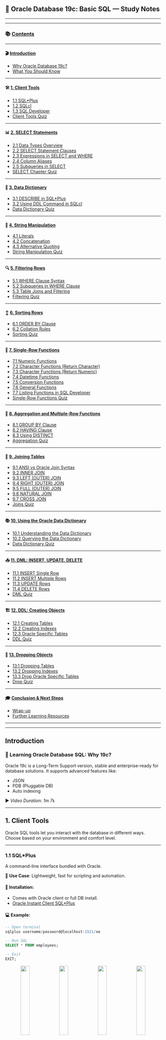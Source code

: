 ## 📘 Oracle Database 19c: Basic SQL — Study Notes

---
---

### 📚 [Contents](#contents)

---

#### 🎬 [Introduction](#-introduction)

* [Why Oracle Database 19c?](#why-oracle-database-19c)
* [What You Should Know](#what-you-should-know)

---

#### 🛠️ [1. Client Tools](#-1-client-tools)

* [1.1 SQL\*Plus](#11-sqlplus)
* [1.2 SQLcl](#12-sqlcl)
* [1.3 SQL Developer](#13-sql-developer)
* [Client Tools Quiz](#client-tools-quiz)

---

#### 📊 [2. SELECT Statements](#-2-select-statements)

* [2.1 Data Types Overview](#21-data-types-overview)
* [2.2 SELECT Statement Clauses](#22-select-statement-clauses)
* [2.3 Expressions in SELECT and WHERE](#23-expressions-in-select-and-where)
* [2.4 Column Aliases](#24-column-aliases)
* [2.5 Subqueries in SELECT](#25-subqueries-in-select)
* [SELECT Chapter Quiz](#select-chapter-quiz)

---

#### 📘 [3. Data Dictionary](#-3-data-dictionary)

* [3.1 DESCRIBE in SQL\*Plus](#31-describe-in-sqlplus)
* [3.2 Using DDL Command in SQLcl](#32-using-ddl-command-in-sqlcl)
* [Data Dictionary Quiz](#data-dictionary-quiz)

---

#### 🧵 [4. String Manipulation](#-4-string-manipulation)

* [4.1 Literals](#41-literals)
* [4.2 Concatenation](#42-concatenation)
* [4.3 Alternative Quoting](#43-alternative-quoting)
* [String Manipulation Quiz](#string-manipulation-quiz)

---

#### 🔍 [5. Filtering Rows](#-5-filtering-rows)

* [5.1 WHERE Clause Syntax](#51-where-clause-syntax)
* [5.2 Subqueries in WHERE Clause](#52-subqueries-in-where-clause)
* [5.3 Table Joins and Filtering](#53-table-joins-and-filtering)
* [Filtering Quiz](#filtering-quiz)

---

#### ↕️ [6. Sorting Rows](#-6-sorting-rows)

* [6.1 ORDER BY Clause](#61-order-by-clause)
* [6.2 Collation Rules](#62-collation-rules)
* [Sorting Quiz](#sorting-quiz)

---

#### 🧮 [7. Single-Row Functions](#-7-single-row-functions)

* [7.1 Numeric Functions](#71-numeric-functions)
* [7.2 Character Functions (Return Character)](#72-character-functions-return-character)
* [7.3 Character Functions (Return Numeric)](#73-character-functions-return-numeric)
* [7.4 Datetime Functions](#74-datetime-functions)
* [7.5 Conversion Functions](#75-conversion-functions)
* [7.6 General Functions](#76-general-functions)
* [7.7 Listing Functions in SQL Developer](#77-listing-functions-in-sql-developer)
* [Single-Row Functions Quiz](#single-row-functions-quiz)

---

#### 🧢 [8. Aggregation and Multiple-Row Functions](#-8-aggregation-and-multiple-row-functions)

* [8.1 GROUP BY Clause](#81-group-by-clause)
* [8.2 HAVING Clause](#82-having-clause)
* [8.3 Using DISTINCT](#83-using-distinct)
* [Aggregation Quiz](#aggregation-quiz)

---

#### 🔗 [9. Joining Tables](#-9-joining-tables)

* [9.1 ANSI vs Oracle Join Syntax](#91-ansi-vs-oracle-join-syntax)
* [9.2 INNER JOIN](#92-inner-join)
* [9.3 LEFT (OUTER) JOIN](#93-left-outer-join)
* [9.4 RIGHT (OUTER) JOIN](#94-right-outer-join)
* [9.5 FULL (OUTER) JOIN](#95-full-outer-join)
* [9.6 NATURAL JOIN](#96-natural-join)
* [9.7 CROSS JOIN](#97-cross-join)
* [Joins Quiz](#joins-quiz)

---

#### 📚 [10. Using the Oracle Data Dictionary](#-10-using-the-oracle-data-dictionary)

* [10.1 Understanding the Data Dictionary](#101-understanding-the-data-dictionary)
* [10.2 Querying the Data Dictionary](#102-querying-the-data-dictionary)
* [Data Dictionary Quiz](#data-dictionary-quiz)

---

#### 📥 [11. DML: INSERT, UPDATE, DELETE](#-11-dml-insert-update-delete)

* [11.1 INSERT Single Row](#111-insert-single-row)
* [11.2 INSERT Multiple Rows](#112-insert-multiple-rows)
* [11.3 UPDATE Rows](#113-update-rows)
* [11.4 DELETE Rows](#114-delete-rows)
* [DML Quiz](#dml-quiz)

---

#### 🏗️ [12. DDL: Creating Objects](#-12-ddl-creating-objects)

* [12.1 Creating Tables](#121-creating-tables)
* [12.2 Creating Indexes](#122-creating-indexes)
* [12.3 Oracle Specific Tables](#123-oracle-specific-tables)
* [DDL Quiz](#ddl-quiz)

---

#### 🧹 [13. Dropping Objects](#-13-dropping-objects)

* [13.1 Dropping Tables](#131-dropping-tables)
* [13.2 Dropping Indexes](#132-dropping-indexes)
* [13.3 Drop Oracle Specific Tables](#133-drop-oracle-specific-tables)
* [Drop Quiz](#drop-quiz)

---

#### 🎓 [Conclusion & Next Steps](#-conclusion--next-steps)

* [Wrap-up](#wrap-up)
* [Further Learning Resources](#further-learning-resources)

---
---

## Introduction

### 🎥 Learning Oracle Database SQL: Why 19c?

Oracle 19c is a Long-Term Support version, stable and enterprise-ready for database solutions. It supports advanced features like:

* JSON
* PDB (Pluggable DB)
* Auto indexing

▶️ *Video Duration: 1m 7s*

---

## 1. Client Tools

Oracle SQL tools let you interact with the database in different ways. Choose based on your environment and comfort level.

---

### 1.1 SQL\*Plus

A command-line interface bundled with Oracle.

📝 **Use Case**: Lightweight, fast for scripting and automation.

#### 🔧 Installation:

* Comes with Oracle client or full DB install.
* [Oracle Instant Client SQL\*Plus](https://www.oracle.com/database/sqldeveloper/technologies/sqlplus-downloads.html)

#### 💻 Example:

```sql
-- Open terminal
sqlplus username/password@localhost:1521/xe

-- Run SQL
SELECT * FROM employees;

-- Exit
EXIT;
```

<p align="center">
  <img src="https://github.com/user-attachments/assets/2819d8ac-7750-4c86-8e6f-0d83ce0b5346" width="24%" /> 
  <img src="https://github.com/user-attachments/assets/957dde10-c4f7-4050-914e-4012c6e0620f" width="24%" /> 
  <img src="https://github.com/user-attachments/assets/0d220d3e-8d73-4d84-bc53-821272d3364f" width="24%" />
  <img src="https://github.com/user-attachments/assets/13d8b0c6-6208-467d-95e5-6bda1c0b3758" width="24%" />
</p>

📄 [SQL\*Plus Command Reference](https://docs.oracle.com/en/database/oracle/oracle-database/19/sqpug/index.html)

---

### 1.2 SQLcl

A modern command-line tool by Oracle, supports scripting and advanced features.

📝 **Use Case**: Scripting, data export, better than SQL\*Plus in formatting and usability.

#### 🔧 Download:

* [SQLcl Download (Oracle Official)](https://www.oracle.com/database/sqldeveloper/technologies/sqlcl/download/)

#### 💻 Example:

```bash
sql your_user/your_pass@localhost:1521/XEPDB1

-- Or use connect command inside SQLcl:
connect hr/hr@localhost:1521/XEPDB1

-- Run SQL
SELECT first_name, last_name FROM employees;

-- Format table output
set sqlformat ansiconsole

-- Exit
exit;
```

<img width="1920" height="1080" alt="Screenshot (546)" src="https://github.com/user-attachments/assets/b52d7187-04d5-4ddb-995f-1bc169452714" />

📄 [SQLcl User Guide](https://docs.oracle.com/en/database/oracle/sql-developer-command-line/22.1/sclug/index.html)

---

### 1.3 SQL Developer

A graphical interface for managing Oracle databases.

📝 **Use Case**: Ideal for beginners, GUI-based table editing, data modeling.

#### 🔧 Download:

* [SQL Developer Download](https://www.oracle.com/database/sqldeveloper/)

#### 💻 Connect Steps:

1. Open SQL Developer.
2. Create a new connection:

   * Username: `hr`
   * Password: `hr`
   * Host: `localhost`
   * SID: `xe` or Service Name: `XEPDB1`
3. Click "Test" → Then "Connect".

#### 💻 Run a SQL query:

```sql
SELECT department_id, department_name FROM departments;
```

📄 [SQL Developer Documentation](https://docs.oracle.com/en/database/oracle/sql-developer/)

---

## 2. SELECT Statements

### 2.1 Data Types Overview

Oracle supports a wide range of data types:

* `VARCHAR2(size)` – variable-length string
* `NUMBER(p,s)` – numeric with precision
* `DATE`, `TIMESTAMP` – date/time
* `CLOB`, `BLOB` – for large objects

#### 💻 Example:

```sql
CREATE TABLE sample (
  name VARCHAR2(50),
  salary NUMBER(8,2),
  hire_date DATE
);
```

📄 [Oracle Data Types Guide](https://docs.oracle.com/en/database/oracle/oracle-database/19/sqlrf/Data-Types.html)

---

### 2.2 SELECT Statement Clauses

Basic structure:

```sql
SELECT column1, column2
FROM table_name
WHERE condition
ORDER BY column1;
```

#### 💻 Example:

```sql
SELECT first_name, salary
FROM employees
WHERE department_id = 90
ORDER BY salary DESC;
```

📄 [SELECT Statement Syntax](https://docs.oracle.com/en/database/oracle/oracle-database/19/sqlrf/SELECT.html)

---

### 2.3 Expressions in SELECT and WHERE

You can use arithmetic, logical, or string expressions.

#### 💻 Example:

```sql
SELECT first_name, salary, salary * 12 AS annual_salary
FROM employees
WHERE salary > 1000;
```

---

### 2.4 Column Aliases

You can rename columns in output using `AS`.

#### 💻 Example:

```sql
SELECT first_name AS "First Name", salary AS "Monthly Pay"
FROM employees;
```

---

### 2.5 Subqueries

Subqueries = queries inside queries.

#### 💻 Example:

```sql
SELECT first_name, salary
FROM employees
WHERE salary > (SELECT AVG(salary) FROM employees);
```

---

### 2.6 Quiz

*(Just a reminder: 15 questions — test your understanding!)*

---

## 3. Data Dictionary

Oracle maintains a set of **metadata views** that store information about database objects like tables, views, columns, users, etc.

---

### 3.1 Using `DESCRIBE` in SQL\*Plus

The `DESCRIBE` command shows the structure of a table.

#### 💻 Example:

```sql
-- Describe a table
DESC employees;
```

This displays:

* Column names
* Data types
* Nullable info

📄 [DESCRIBE Command Reference](https://docs.oracle.com/en/database/oracle/oracle-database/19/sqpug/Using-SQL-Plus.html#GUID-C9F2178B-E52A-44B2-8492-81BAEBE45216)

---

### 3.2 Using DDL Commands in SQLcl

DDL = Data Definition Language
Used to define or alter the structure of database objects.

#### 💻 Example 1: Creating a table

```sql
CREATE TABLE departments (
  dept_id NUMBER PRIMARY KEY,
  dept_name VARCHAR2(50)
);
```

#### 💻 Example 2: Altering a table

```sql
ALTER TABLE departments ADD location VARCHAR2(100);
```

#### 💻 Example 3: Viewing object DDL

In SQLcl, you can use:

```sql
DDL departments;
```

🔗 [DDL in SQLcl Docs](https://docs.oracle.com/en/database/oracle/sql-developer-command-line/20.2/sclug/using-sqlcl.html#GUID-B40EC5CE-31C1-4414-8819-CFECF4C59EFB)

---

### 3.3 Common Data Dictionary Views

These views are read-only and let you query the database structure.

| View               | Description                               |
| ------------------ | ----------------------------------------- |
| `USER_TABLES`      | Tables owned by the current user          |
| `ALL_TABLES`       | Tables accessible to the current user     |
| `DBA_TABLES`       | All tables in the database (admin access) |
| `USER_TAB_COLUMNS` | Column info for user’s tables             |

#### 💻 Examples:

```sql
-- List all your tables
SELECT table_name FROM user_tables;

-- See columns of a specific table
SELECT column_name, data_type
FROM user_tab_columns
WHERE table_name = 'EMPLOYEES';
```

📄 [Oracle Data Dictionary Overview](https://docs.oracle.com/en/database/oracle/oracle-database/19/refrn/data-dictionary.html)

---

✅ **Section Complete!**
This section teaches how to:

* Check table structure
* Use DDL commands
* Explore metadata views

---

## 4. String Manipulation

Working with strings is essential in SQL — Oracle provides many functions for formatting, concatenating, and handling quotes in strings.

---

### 4.1 Literals

**Literals** are fixed values like text or numbers used in SQL queries.

#### 💻 Example:

```sql
SELECT 'Hello, Oracle!' AS greeting FROM dual;
```

* `dual` is a special one-row table used for testing expressions in Oracle.
* Strings are enclosed in single quotes `'...'`.

---

### 4.2 Concatenation

To join strings together, use the `||` operator.

#### 💻 Example:

```sql
SELECT first_name || ' ' || last_name AS full_name
FROM employees;
```

* You can also concatenate with literals:

```sql
SELECT 'Employee: ' || first_name FROM employees;
```

---

### 4.3 Alternative Quoting

To handle quotes inside strings, Oracle provides **q-quote syntax**:

#### 💻 Syntax:

```sql
q'[your string here]'
```

#### 💻 Example:

```sql
SELECT q'[This is John's pen]' AS note FROM dual;
```

* No need to escape `'` inside the string
* Delimiters can be any matching pair: `[ ]`, `{ }`, `( )`, `< >`

📄 [Oracle Alternative Quoting](https://docs.oracle.com/en/database/oracle/oracle-database/19/sqlrf/Literals.html)

---

### 4.4 Common String Functions

| Function                  | Description                | Example                                |
| ------------------------- | -------------------------- | -------------------------------------- |
| `UPPER(str)`              | Converts to uppercase      | `UPPER('abc') → 'ABC'`                 |
| `LOWER(str)`              | Converts to lowercase      | `LOWER('ABC') → 'abc'`                 |
| `INITCAP(str)`            | Capitalizes each word      | `INITCAP('oracle sql') → 'Oracle Sql'` |
| `LENGTH(str)`             | Returns length of string   | `LENGTH('Oracle') → 6`                 |
| `SUBSTR(str, start, len)` | Substring                  | `SUBSTR('OracleSQL', 1, 6) → 'Oracle'` |
| `INSTR(str, substr)`      | Find position of substring | `INSTR('Oracle', 'a') → 3`             |

#### 💻 Example:

```sql
SELECT UPPER(first_name), LENGTH(first_name)
FROM employees;
```

---

### 4.5 Quiz

🧠 *9 Questions — Practice string functions, quotes, and expressions.*

---

✅ **Section Complete!**

You've now covered:

* Handling literals and quotes
* Concatenating strings
* Using string functions like `UPPER`, `SUBSTR`, `INSTR`

---

## 5. Filtering Rows

In SQL, filtering is done using the `WHERE` clause. You can also apply conditions in joins and subqueries to refine your results.

---

### 5.1 WHERE Clause Syntax

The `WHERE` clause is used to filter rows that meet specific conditions.

#### 💻 Syntax:

```sql
SELECT column1, column2
FROM table_name
WHERE condition;
```

#### 💻 Example:

```sql
SELECT first_name, salary
FROM employees
WHERE salary > 5000;
```

You can use:

* Comparison: `=`, `!=`, `<`, `>`, `<=`, `>=`
* Logical: `AND`, `OR`, `NOT`
* Range: `BETWEEN`, `IN`, `LIKE`, `IS NULL`

#### 💻 Example with multiple conditions:

```sql
SELECT first_name, department_id
FROM employees
WHERE department_id IN (50, 80)
  AND salary BETWEEN 4000 AND 8000;
```

📄 [WHERE Clause Docs](https://docs.oracle.com/en/database/oracle/oracle-database/19/sqlrf/Conditions.html)

---

### 5.2 Subqueries in the WHERE Clause

A **subquery** inside the `WHERE` lets you compare values from another result set.

#### 💻 Example:

```sql
SELECT first_name, salary
FROM employees
WHERE salary > (
  SELECT AVG(salary) FROM employees
);
```

* This query shows employees earning **above average** salary.

---

### 5.3 Filtering in JOINs

When using `JOIN`, conditions can be applied:

* In the `ON` clause
* In the `WHERE` clause (for extra filters)

#### 💻 Example: Filtering joined tables

```sql
SELECT e.first_name, d.department_name
FROM employees e
JOIN departments d ON e.department_id = d.department_id
WHERE d.location_id = 1700;
```

* This filters only those departments in a specific location.

📄 [Oracle JOIN Reference](https://docs.oracle.com/en/database/oracle/oracle-database/19/sqlrf/Queries-and-Subqueries.html)

---

### 5.4 NULL Filtering

To check for `NULL` values:

#### 💻 Example:

```sql
SELECT employee_id, commission_pct
FROM employees
WHERE commission_pct IS NULL;
```

---

### 5.5 Quiz

🧠 *9 questions — Practice filtering using WHERE, AND/OR, subqueries, and joins.*

---

✅ **Section Complete!**
You've learned how to:

* Use `WHERE` with multiple conditions
* Compare results using subqueries
* Filter joined rows
* Work with `NULL` values

---

## 6. Sorting Rows

After retrieving data with a `SELECT` query, you can sort it using the `ORDER BY` clause. Oracle also supports sorting using **collation rules** for language-sensitive operations.

---

### 6.1 ORDER BY Clause

The `ORDER BY` clause is used to sort query results in ascending (default) or descending order.

#### 💻 Syntax:

```sql
SELECT column1, column2
FROM table_name
ORDER BY column1 [ASC|DESC];
```

#### 💻 Example 1: Sort by salary (lowest to highest)

```sql
SELECT first_name, salary
FROM employees
ORDER BY salary;
```

#### 💻 Example 2: Sort by department and then salary (highest first)

```sql
SELECT first_name, department_id, salary
FROM employees
ORDER BY department_id, salary DESC;
```

You can also use **column position**:

```sql
-- Sort by second column, descending
SELECT first_name, salary FROM employees ORDER BY 2 DESC;
```

---

### 6.2 Sorting by Expressions

You can sort using calculated fields or functions.

#### 💻 Example:

```sql
SELECT first_name, salary, salary * 12 AS annual_salary
FROM employees
ORDER BY annual_salary DESC;
```

---

### 6.3 Collation Rules (Advanced)

Oracle 12c and above supports **collation** — rules that define how characters are compared/sorted (especially for languages with accents, etc.)

#### 💻 Example:

```sql
SELECT first_name
FROM employees
ORDER BY first_name COLLATE BINARY_CI;  -- Case-insensitive sort
```

📝 Collation types:

* `BINARY`: case-sensitive (default)
* `BINARY_CI`: case-insensitive
* `BINARY_AI`: accent-insensitive

📄 [Oracle Collation Documentation](https://docs.oracle.com/en/database/oracle/oracle-database/19/nlspg/introduction-to-collation.html)

---

### 6.4 Quiz

🧠 *6 Questions — Practice sorting, using ORDER BY, and understanding collation.*

---

✅ **Section Complete!**
You now know how to:

* Sort query results using `ORDER BY`
* Use ascending/descending order
* Sort using expressions and multiple columns
* Apply collation rules for custom sorting logic

---

## 7. Single-Row Functions

Single-row functions return one result per row. They are commonly used to:

* Modify data
* Perform calculations
* Format output

Functions are categorized by **type**:

* Numeric
* Character
* Date
* Conversion
* General

You can use them in `SELECT`, `WHERE`, `ORDER BY`, etc.

---

### 7.1 Numeric Functions

#### 🔹 Common Numeric Functions:

| Function      | Description                                |
| ------------- | ------------------------------------------ |
| `ROUND(n, d)` | Rounds number `n` to `d` decimal places    |
| `TRUNC(n, d)` | Truncates number `n` to `d` decimal places |
| `MOD(m, n)`   | Returns remainder of `m/n`                 |

#### 💻 Example:

```sql
SELECT salary, ROUND(salary, -3), MOD(salary, 1000)
FROM employees;
```

---

### 7.2 Character Functions (returning **character**)

These functions work on strings and return string output.

| Function                      | Description                     |
| ----------------------------- | ------------------------------- |
| `LOWER(str)`                  | Converts to lowercase           |
| `UPPER(str)`                  | Converts to uppercase           |
| `INITCAP(str)`                | First letter uppercase          |
| `LTRIM(str)` / `RTRIM(str)`   | Trim characters from left/right |
| `SUBSTR(str, start, len)`     | Extract substring               |
| `REPLACE(str, find, replace)` | Replace text                    |

#### 💻 Example:

```sql
SELECT first_name, UPPER(first_name), SUBSTR(first_name, 1, 2)
FROM employees;
```

---

### 7.3 Character Functions (returning **numeric**)

| Function             | Description                   |
| -------------------- | ----------------------------- |
| `LENGTH(str)`        | Returns number of characters  |
| `INSTR(str, substr)` | Returns position of substring |

#### 💻 Example:

```sql
SELECT email, LENGTH(email), INSTR(email, '@')
FROM employees;
```

---

### 7.4 Datetime Functions

| Function                   | Description                           |
| -------------------------- | ------------------------------------- |
| `SYSDATE`                  | Current system date/time              |
| `CURRENT_DATE`             | Current date (user session time zone) |
| `ADD_MONTHS(date, n)`      | Add months                            |
| `MONTHS_BETWEEN(d1, d2)`   | # of months between two dates         |
| `NEXT_DAY(date, 'MONDAY')` | Next given weekday                    |
| `LAST_DAY(date)`           | Last day of the month                 |

#### 💻 Example:

```sql
SELECT hire_date, ADD_MONTHS(hire_date, 6), LAST_DAY(hire_date)
FROM employees;
```

---

### 7.5 Conversion Functions

Used to convert between data types.

| Function                | Description                   |
| ----------------------- | ----------------------------- |
| `TO_CHAR(expr, format)` | Convert date/number to string |
| `TO_DATE(str, format)`  | Convert string to date        |
| `TO_NUMBER(str)`        | Convert string to number      |

#### 💻 Example:

```sql
SELECT TO_CHAR(SYSDATE, 'DD-Mon-YYYY') AS today,
       TO_DATE('2025-12-01', 'YYYY-MM-DD') AS converted_date
FROM dual;
```

📄 [Oracle Conversion Functions](https://docs.oracle.com/en/database/oracle/oracle-database/19/sqlrf/SQL-Functions.html#GUID-67A1F9E8-8E07-4D75-9E64-98C1F5D760C1)

---

### 7.6 General Functions

| Function                      | Description                               |
| ----------------------------- | ----------------------------------------- |
| `NVL(expr1, expr2)`           | Replace `NULL` with expr2                 |
| `NVL2(expr1, expr2, expr3)`   | If expr1 not NULL return expr2 else expr3 |
| `NULLIF(expr1, expr2)`        | Returns NULL if both equal                |
| `COALESCE(expr1, expr2, ...)` | First non-NULL value                      |

#### 💻 Example:

```sql
SELECT first_name, commission_pct, NVL(commission_pct, 0)
FROM employees;
```

---

### 7.7 List Functions with SQL Developer

If you're using SQL Developer:

**📍 Steps:**

* Go to `View` → `DBMS Output`
* Use:

```sql
SELECT object_name
FROM all_objects
WHERE object_type = 'FUNCTION';
```

You can also explore:

* `ALL_FUNCTIONS`
* `USER_FUNCTIONS`

---

### 7.8 Quiz

🧠 *21 Questions — Practice all types of single-row functions in SELECT, WHERE, and expressions.*

---

✅ **Section Complete!**
You now understand:

* How to use built-in single-row functions in SQL
* Use cases for string, number, date, and conversion operations

---

## 8. Aggregation and Multiple-Row Functions

Unlike single-row functions, **aggregation (group) functions** operate on *sets of rows* and return a *single result* per group.

Common aggregate functions:

* `SUM`, `AVG`, `COUNT`, `MAX`, `MIN`

---

### 8.1 `GROUP BY` Clause

Used to group rows sharing a value in one or more columns.

#### 💻 Example:

```sql
SELECT department_id, COUNT(*) AS emp_count, AVG(salary)
FROM employees
GROUP BY department_id;
```

* Groups employees by department
* Returns count and average salary per department

---

### 8.2 `HAVING` Clause

Works like a `WHERE` clause but filters **after grouping**.

#### 💻 Example:

```sql
SELECT department_id, AVG(salary)
FROM employees
GROUP BY department_id
HAVING AVG(salary) > 5000;
```

* Filters only departments with average salary above 5000

> ⚠️ You **can’t** use `WHERE` to filter grouped results. Use `HAVING` instead.

---

### 8.3 Using `DISTINCT` in Aggregation

`DISTINCT` helps avoid duplicate values.

#### 💻 Example:

```sql
SELECT COUNT(DISTINCT department_id) AS total_departments
FROM employees;
```

* Counts only unique departments

You can also use `DISTINCT` inside `SUM`, `AVG`, etc.

---

### 🔧 Common Aggregate Functions

| Function     | Description             |
| ------------ | ----------------------- |
| `COUNT(*)`   | Counts all rows         |
| `COUNT(col)` | Counts non-null rows    |
| `SUM(col)`   | Adds all numeric values |
| `AVG(col)`   | Average of values       |
| `MIN(col)`   | Smallest value          |
| `MAX(col)`   | Largest value           |

---

### 📘 Oracle Documentation

* 📄 [Aggregate Functions — Oracle 19c SQL Reference](https://docs.oracle.com/en/database/oracle/oracle-database/19/sqlrf/SQL-Functions.html#GUID-3F3BAF1D-6E14-4FBE-817A-ADDF5F9F2E6B)

---

### 8.4 Quiz

🧠 *9 Questions — Practice GROUP BY, HAVING, and DISTINCT together with aggregation.*

---

✅ **Section Complete!**
You now understand how to:

* Aggregate data using `COUNT`, `SUM`, etc.
* Group results with `GROUP BY`
* Filter group results using `HAVING`

---

## 9. Joining Tables

In real-world databases, data is stored in **multiple related tables**. To retrieve meaningful data, we **join** them.

> 🔗 **JOIN** = Combine rows from two or more tables based on a related column (usually a foreign key).

---

### 9.1 ANSI JOIN vs Oracle JOIN Syntax

There are two styles of writing joins:

#### ✅ ANSI Syntax (Preferred)

```sql
SELECT e.first_name, d.department_name
FROM employees e
JOIN departments d
ON e.department_id = d.department_id;
```

#### ⚠️ Oracle Legacy Syntax

```sql
SELECT e.first_name, d.department_name
FROM employees e, departments d
WHERE e.department_id = d.department_id;
```

> ANSI syntax is **clearer and standard**. Use it in interviews and modern code.

---

### 9.2 `INNER JOIN`

Returns rows **only when a match exists** in both tables.

#### 💻 Example:

```sql
SELECT e.first_name, d.department_name
FROM employees e
INNER JOIN departments d
ON e.department_id = d.department_id;
```

---

### 9.3 `LEFT (OUTER) JOIN`

Returns **all rows from the left** table, even if there’s no match in the right table. Unmatched right-side values return `NULL`.

#### 💻 Example:

```sql
SELECT e.first_name, d.department_name
FROM employees e
LEFT OUTER JOIN departments d
ON e.department_id = d.department_id;
```

---

### 9.4 `RIGHT (OUTER) JOIN`

Returns **all rows from the right** table, even if there’s no match in the left table.

#### 💻 Example:

```sql
SELECT e.first_name, d.department_name
FROM employees e
RIGHT OUTER JOIN departments d
ON e.department_id = d.department_id;
```

---

### 9.5 `FULL (OUTER) JOIN`

Returns **all rows when there is a match in one of the tables**, otherwise returns `NULL`.

#### 💻 Example:

```sql
SELECT e.first_name, d.department_name
FROM employees e
FULL OUTER JOIN departments d
ON e.department_id = d.department_id;
```

---

### 9.6 `NATURAL JOIN`

Automatically joins tables by **columns with the same name**.
⚠️ Use with caution — not recommended unless you fully understand the schema.

#### 💻 Example:

```sql
SELECT *
FROM employees
NATURAL JOIN departments;
```

> Joins on all columns that have the same name and compatible datatypes.

---

### 9.7 `CROSS JOIN`

Creates **Cartesian product** — every row from the first table is joined with every row from the second table.

#### 💻 Example:

```sql
SELECT e.first_name, d.department_name
FROM employees e
CROSS JOIN departments d;
```

> 🚨 Very dangerous on large tables. Only use when needed.

---

### 🧪 Tips for Working with Joins

* Always use **aliases** for table names (e.g., `e`, `d`)
* Use `INNER JOIN` for most tasks
* Be cautious with `FULL` and `CROSS JOIN`
* Use **ER diagrams** or documentation to understand relationships

---

### 📘 Useful Links

* 📄 [Oracle SQL JOIN Syntax (19c Docs)](https://docs.oracle.com/en/database/oracle/oracle-database/19/sqlrf/Queries.html#GUID-11750D2B-6DAB-49D5-8C14-AD5A6C3B2A69)
* 🧰 [W3Schools SQL Joins Visual Guide](https://www.w3schools.com/sql/sql_join.asp)

---

### 9.8 Quiz

🧠 *21 Questions — Solidify your knowledge of JOINs with inner, outer, and cross queries.*

---

✅ **Section Complete!**
You’ve now learned to:

* Join tables using ANSI-style SQL
* Retrieve data from multiple sources

---

## 10. Using the Oracle Data Dictionary

The **Oracle Data Dictionary** is a **set of read-only tables and views** that provide information about the database, its objects, users, privileges, and more.

> 🧠 Think of it as **Oracle’s internal database about the database**.

---

### 10.1 Understanding the Data Dictionary

Oracle maintains metadata in tables such as:

| View Prefix | Meaning                                    |
| ----------- | ------------------------------------------ |
| `USER_`     | Info about **your** objects                |
| `ALL_`      | Info about **accessible** objects          |
| `DBA_`      | Info about **all** objects (need DBA role) |

#### 💻 Example:

```sql
-- See your own tables
SELECT table_name FROM user_tables;

-- See all accessible tables
SELECT table_name FROM all_tables;

-- See all tables in the database (DBA only)
SELECT table_name FROM dba_tables;
```

---

### 10.2 Querying the Data Dictionary

Let’s say you want to view all the **columns** of a table:

```sql
SELECT column_name, data_type, data_length
FROM user_tab_columns
WHERE table_name = 'EMPLOYEES';
```

📌 *Note*: Always use uppercase table names in these queries because Oracle stores metadata in uppercase.

---

### 🔍 Commonly Used Data Dictionary Views

| View               | Purpose                      |
| ------------------ | ---------------------------- |
| `USER_TABLES`      | Your tables                  |
| `USER_TAB_COLUMNS` | Columns in your tables       |
| `USER_CONSTRAINTS` | Constraints (PK, FK, etc.)   |
| `USER_INDEXES`     | Indexes                      |
| `USER_VIEWS`       | Views                        |
| `USER_SEQUENCES`   | Sequences                    |
| `USER_SYNONYMS`    | Synonyms                     |
| `USER_OBJECTS`     | All types of objects you own |

---

### 🛠 Bonus: Find Tables You Created Today

```sql
SELECT table_name, created
FROM user_objects
WHERE object_type = 'TABLE'
AND created > SYSDATE - 1;
```

---

### 📘 Useful Links

* 📚 [Oracle Data Dictionary Documentation (19c)](https://docs.oracle.com/en/database/oracle/oracle-database/19/refrn/data-dictionary-views.html)
* 🔍 [Oracle Live SQL: Explore Metadata](https://livesql.oracle.com/)
* 🛠 [USER\_ vs ALL\_ vs DBA\_ – StackOverflow Explainer](https://stackoverflow.com/a/29832871)

---

### 10.3 Quiz

🧠 *6 questions to test your metadata skills.*

---

✅ **Section Complete!**
Now you can:

* Understand and query metadata using Oracle’s dictionary
* Explore tables, columns, constraints, and more

---

## 11. DML: INSERT / UPDATE / DELETE

DML lets you **manipulate existing data** inside Oracle tables. This includes:

* `INSERT`: Add new rows
* `UPDATE`: Modify existing rows
* `DELETE`: Remove rows

Let’s go one-by-one with examples 👇

---

### 11.1 Inserting Single Rows

```sql
-- Insert one row into a table
INSERT INTO employees (employee_id, first_name, last_name, salary)
VALUES (1001, 'John', 'Doe', 50000);
```

📝 Make sure the column order in `INSERT` matches the values.

---

### 11.2 Inserting Multiple Rows

Oracle 19c supports inserting multiple rows with one `INSERT ALL` statement:

```sql
INSERT ALL
  INTO employees (employee_id, first_name, last_name, salary)
  VALUES (1002, 'Alice', 'Smith', 60000)
  
  INTO employees (employee_id, first_name, last_name, salary)
  VALUES (1003, 'Bob', 'Johnson', 55000)
SELECT * FROM dual;
```

🧠 `dual` is a dummy table used for queries that don't rely on real data.

---

### 11.3 Updating Rows

```sql
-- Give a salary hike to employee 1001
UPDATE employees
SET salary = salary + 5000
WHERE employee_id = 1001;
```

📌 Always use a `WHERE` clause in `UPDATE` to avoid updating all rows accidentally.

---

### 11.4 Deleting Rows

```sql
-- Delete employee with ID 1002
DELETE FROM employees
WHERE employee_id = 1002;
```

⚠️ **Without WHERE**, all rows in the table will be deleted!

---

### 💡 Bonus: UPDATE Using Subquery

```sql
-- Set salary based on data from another table
UPDATE employees e
SET salary = (SELECT salary FROM temp_employees t WHERE t.id = e.employee_id)
WHERE EXISTS (SELECT 1 FROM temp_employees t WHERE t.id = e.employee_id);
```

---

### 📘 Documentation & Resources

* 📚 [INSERT Statement (Oracle Docs)](https://docs.oracle.com/en/database/oracle/oracle-database/19/sqlrf/INSERT.html)
* 📚 [UPDATE Statement (Oracle Docs)](https://docs.oracle.com/en/database/oracle/oracle-database/19/sqlrf/UPDATE.html)
* 📚 [DELETE Statement (Oracle Docs)](https://docs.oracle.com/en/database/oracle/oracle-database/19/sqlrf/DELETE.html)
* 🧪 [Try DML on Live SQL](https://livesql.oracle.com)

---

### 🧪 Chapter Quiz

Test your DML skills with **12 questions**.

---

✅ **Section Complete!**
You’ve now mastered inserting, updating, and deleting data in Oracle like a pro!

---

## 12. DDL: Creating Objects

DDL is used to **define, create, or modify database schema objects** such as tables, indexes, and constraints.

Let’s break down the major components with examples 👇

---

### 12.1 Creating Tables

```sql
-- Create a simple table
CREATE TABLE employees (
  employee_id   NUMBER PRIMARY KEY,
  first_name    VARCHAR2(50),
  last_name     VARCHAR2(50),
  salary        NUMBER,
  hire_date     DATE DEFAULT SYSDATE
);
```

🔹 `VARCHAR2` is preferred over `VARCHAR` in Oracle.
🔹 `SYSDATE` returns the current system date and time.

---

### 12.2 Creating Indexes

Indexes improve query performance, especially for large datasets.

```sql
-- Create an index on last_name for faster lookups
CREATE INDEX idx_lastname ON employees (last_name);
```

🧠 Oracle automatically creates indexes for `PRIMARY KEY` and `UNIQUE` constraints.

---

### 12.3 Create Oracle-Specific Tables

Oracle offers advanced features like **object types**, **partitioned tables**, and **temporary tables**. Here’s a basic example:

```sql
-- Create a Global Temporary Table (data persists for session/transaction)
CREATE GLOBAL TEMPORARY TABLE temp_employees (
  id           NUMBER,
  name         VARCHAR2(100)
) ON COMMIT PRESERVE ROWS;
```

💡 Use this for storing intermediate or session-based data.

---

### 🔗 Documentation & Resources

* 📚 [CREATE TABLE – Oracle Docs](https://docs.oracle.com/en/database/oracle/oracle-database/19/sqlrf/CREATE-TABLE.html)
* 📚 [CREATE INDEX – Oracle Docs](https://docs.oracle.com/en/database/oracle/oracle-database/19/sqlrf/CREATE-INDEX.html)
* 📚 [Oracle Temporary Tables](https://docs.oracle.com/en/database/oracle/oracle-database/19/sqlrf/CREATE-GLOBAL-TEMPORARY-TABLE.html)

---

### ✅ Real-Life Tip

📌 When designing a table:

* Use appropriate **data types** and **constraints**
* Plan **indexes** for performance
* Document your structure in a schema diagram

---

### 🧪 Chapter Quiz

Challenge yourself with **6 questions** on DDL!

---

✅ **Section Complete!**
You now know how to **create and structure** your Oracle database using DDL!

---

## 13. Dropping Objects

Dropping objects means **permanently removing** them from the database. It’s a **destructive operation**, so use it with caution.

---

### 13.1 Dropping Tables

```sql
-- Delete the entire table structure and its data
DROP TABLE employees;
```

🔸 This removes the table *and all of its data*.
🔸 Any indexes or constraints defined on the table are also removed.

```sql
-- Drop a table only if it exists (to avoid errors)
BEGIN
   EXECUTE IMMEDIATE 'DROP TABLE employees';
EXCEPTION
   WHEN OTHERS THEN
      NULL; -- silently handle if table doesn't exist
END;
```

---

### 13.2 Dropping Indexes

```sql
-- Drop a previously created index
DROP INDEX idx_lastname;
```

💡 You can’t drop indexes that were automatically created by constraints like `PRIMARY KEY`. You must drop the constraint first.

---

### 13.3 Dropping Oracle-Specific Tables

```sql
-- Drop a Global Temporary Table
DROP TABLE temp_employees;
```

🚫 Dropping any table means **no undo** – so double-check!

---

### 🔗 Documentation & Resources

* 📚 [DROP TABLE – Oracle Docs](https://docs.oracle.com/en/database/oracle/oracle-database/19/sqlrf/DROP-TABLE.html)
* 📚 [DROP INDEX – Oracle Docs](https://docs.oracle.com/en/database/oracle/oracle-database/19/sqlrf/DROP-INDEX.html)

---

### 🧪 Chapter Quiz

📝 Test your understanding with **5 questions** on DROP commands.

---

✅ **Section Complete!**
You now know how to **safely delete tables, indexes, and other objects** from your Oracle database.

---

## 🎓 Conclusion

### ✅ Next Steps

Congratulations on completing the **Oracle Database 19c: Basic SQL** course! 🎉

Now that you’ve built a solid foundation, here’s what you can do next:

---

### 🔄 Review Key Topics

* **Practice SELECT queries** with filtering, sorting, joins, and functions
* **Explore DML** with `INSERT`, `UPDATE`, and `DELETE`
* **Experiment with DDL** by creating and dropping tables
* **Use the Data Dictionary** to understand your schema
* **Master Joins** – especially INNER, OUTER, and CROSS joins
* **Sharpen SQL skills** using platforms like:

  * [LeetCode – SQL Challenges](https://leetcode.com/problemset/database/)
  * [HackerRank – SQL Practice](https://www.hackerrank.com/domains/tutorials/10-days-of-sql)
  * [Oracle Live SQL (Playground)](https://livesql.oracle.com/)

---

### 📘 Advanced Topics You Can Explore Next

* Views, Synonyms, and Sequences
* Index optimization and performance tuning
* PL/SQL (Procedural Language SQL)
* Transactions and locking
* Triggers and stored procedures
* Oracle Architecture and Internals

---

### 🔗 Useful Resources

* 📘 [Oracle SQL Language Reference 19c](https://docs.oracle.com/en/database/oracle/oracle-database/19/sqlrf/index.html)
* 📥 [Download Oracle Database 19c](https://www.oracle.com/database/technologies/oracle19c-windows-downloads.html)
* 🧰 [Oracle SQL Developer (IDE)](https://www.oracle.com/tools/downloads/sqldev-downloads.html)
* 🎥 [Oracle Learning YouTube – Official SQL Playlist](https://www.youtube.com/playlist?list=PLnMKNibPkDnEEUdnWkM7fP5OACkMQumAG)

---

### 👣 Final Tips

* 💡 SQL isn’t just syntax — **it’s problem-solving** with data.
* 🛠️ Keep practicing on **real datasets** or using **online playgrounds**.
* 🧠 Don’t memorize — **understand why and how** each SQL clause works.
* 🔁 Revisit these notes regularly to stay sharp!


